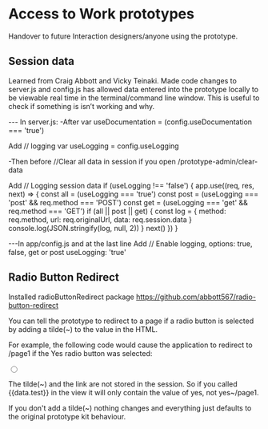 # Access to Work prototypes
Handover to future Interaction designers/anyone using the prototype.


## Session data
Learned from Craig Abbott and Vicky Teinaki. Made code changes to server.js and config.js has allowed data entered into the prototype locally to be viewable real time in the terminal/command line window. This is useful to check if something is isn’t working and why.

--- In server.js:
-After
var useDocumentation = (config.useDocumentation === 'true')

Add
// logging
var useLogging = config.useLogging



-Then before
//Clear all data in session if you open /prototype-admin/clear-data

Add
// Logging session data
 if (useLogging !== 'false') {
  app.use((req, res, next) => {
    const all = (useLogging === 'true')
    const post = (useLogging === 'post' && req.method === 'POST')
    const get = (useLogging === 'get' && req.method === 'GET')
    if (all || post || get) {
      const log = {
        method: req.method,
        url: req.originalUrl,
        data: req.session.data
      }
      console.log(JSON.stringify(log, null, 2))
    }
    next()
  })
}


---In app/config.js and at the last line
Add
// Enable logging, options: true, false, get or post
  useLogging: 'true'

## Radio Button Redirect

Installed radioButtonRedirect package  https://github.com/abbott567/radio-button-redirect

You can tell the prototype to redirect to a page if a radio button is selected by adding a tilde(~) to the value in the HTML.

For example, the following code would cause the application to redirect to /page1 if the Yes radio button was selected:

<input class="govuk-radios__input" name="test" type="radio" value="yes~/page1">

The tilde(~) and the link are not stored in the session. So if you called {{data.test}} in the view it will only contain the value of yes, not yes~/page1.

If you don't add a tilde(~) nothing changes and everything just defaults to the original prototype kit behaviour.
